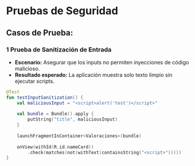 # Pruebas de Seguridad

## **Casos de Prueba:**
### **1 Prueba de Sanitización de Entrada**
- **Escenario:** Asegurar que los inputs no permiten inyecciones de código malicioso.
- **Resultado esperado:** La aplicación muestra solo texto limpio sin ejecutar scripts.

```kotlin
@Test
fun testInputSanitization() {
    val maliciousInput = "<script>alert('test')</script>"
    
    val bundle = Bundle().apply {
        putString("title", maliciousInput)
    }
    
    launchFragmentInContainer<Valoraciones>(bundle)
    
    onView(withId(R.id.nameCard))
        .check(matches(not(withText(containsString("<script>")))))
}
```
